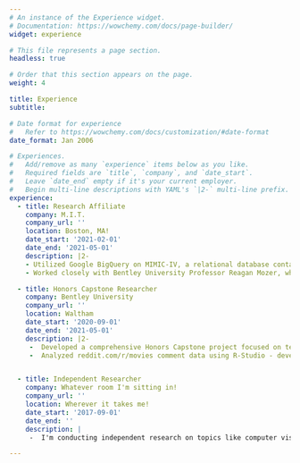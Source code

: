 ```yaml
---
# An instance of the Experience widget.
# Documentation: https://wowchemy.com/docs/page-builder/
widget: experience

# This file represents a page section.
headless: true

# Order that this section appears on the page.
weight: 4

title: Experience
subtitle:

# Date format for experience
#   Refer to https://wowchemy.com/docs/customization/#date-format
date_format: Jan 2006

# Experiences.
#   Add/remove as many `experience` items below as you like.
#   Required fields are `title`, `company`, and `date_start`.
#   Leave `date_end` empty if it's your current employer.
#   Begin multi-line descriptions with YAML's `|2-` multi-line prefix.
experience:
  - title: Research Affiliate
    company: M.I.T.
    company_url: ''
    location: Boston, MA!
    date_start: '2021-02-01'
    date_end: '2021-05-01'
    description: |2-
    - Utilized Google BigQuery on MIMIC-IV, a relational database containing comprehensive information for real hospital stays of patients admitted to a academic medical center in Boston, MA, USA.
    - Worked closely with Bentley University Professor Reagan Mozer, where, using RStudio, I learned to clean and pre-process health data, which was used for blood transfusion survival/medical study analysis.

  - title: Honors Capstone Researcher
    company: Bentley University
    company_url: ''
    location: Waltham
    date_start: '2020-09-01'
    date_end: '2021-05-01'
    description: |2-
     -	Developed a comprehensive Honors Capstone project focused on text analysis & Natural Language Processing.
     -	Analyzed reddit.com/r/movies comment data using R-Studio - developed an annotated guide for beginners. Full capstone report can be found on website.


  - title: Independent Researcher
    company: Whatever room I'm sitting in!
    company_url: ''
    location: Wherever it takes me!
    date_start: '2017-09-01'
    date_end: ''
    description: |
     -  I'm conducting independent research on topics like computer vision and visualization at the moment. Packages I'm currently playing with include plotly and cv2. Go-to packages are pandas and numpy.

---
```

